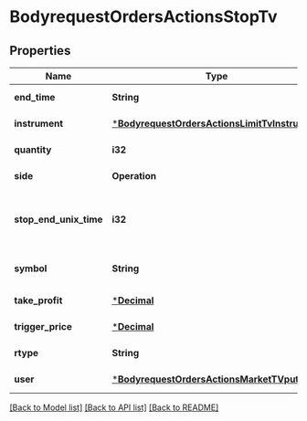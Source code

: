 # BodyrequestOrdersActionsStopTv

## Properties
Name | Type | Description | Notes
------------ | ------------- | ------------- | -------------
**end_time** | **String** | Срок действия | [default to null]
**instrument** | [***BodyrequestOrdersActionsLimitTvInstrument**](bodyrequest_OrdersActionsLimitTV_instrument.md) |  | [default to null]
**quantity** | **i32** | Количество | [default to null]
**side** | **Operation** |  | [default to null]
**stop_end_unix_time** | **i32** | Срок действия (UTC) в формате Unix Time seconds | [default to null]
**symbol** | **String** | Тикер (Код финансового инструмента) | [default to null]
**take_profit** | [***Decimal**](BigDecimal.md) | Стоп-цена | [default to null]
**trigger_price** | [***Decimal**](BigDecimal.md) | Стоп-цена | [default to null]
**rtype** | **String** | Тип заявки | [default to null]
**user** | [***BodyrequestOrdersActionsMarketTVputUser**](bodyrequest_OrdersActionsMarketTVput_user.md) |  | [default to null]

[[Back to Model list]](../README.md#documentation-for-models) [[Back to API list]](../README.md#documentation-for-api-endpoints) [[Back to README]](../README.md)

